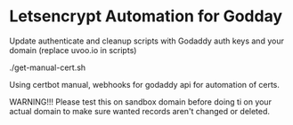 # Letsencrypt Automation for Godday

Update authenticate and cleanup scripts with Godaddy auth keys and your domain (replace uvoo.io in scripts)

./get-manual-cert.sh

Using certbot manual, webhooks for godaddy api for automation of certs.

WARNING!!! Please test this on sandbox domain before doing ti on your actual domain to make sure wanted records aren't changed or deleted.

